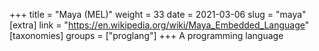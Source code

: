 +++
title = "Maya (MEL)"
weight = 33
date = 2021-03-06
slug = "maya"
[extra]
link = "https://en.wikipedia.org/wiki/Maya_Embedded_Language"
[taxonomies]
groups = ["proglang"]
+++
A programming language


